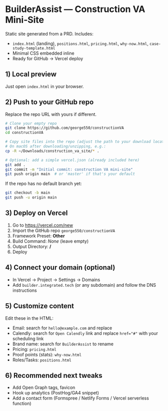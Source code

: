 
# BuilderAssist — Construction VA Mini‑Site

Static site generated from a PRD. Includes:
- `index.html` (landing), `positions.html`, `pricing.html`, `why-now.html`, `case-study-template.html`
- Minimal CSS embedded inline
- Ready for GitHub → Vercel deploy

## 1) Local preview
Just open `index.html` in your browser.

## 2) Push to your GitHub repo
Replace the repo URL with yours if different.

```bash
# Clone your empty repo
git clone https://github.com/george550/constructionVA
cd constructionVA

# Copy site files into the repo (adjust the path to your download location)
# On macOS after downloading/unzipping, e.g.:
cp -R ~/Downloads/construction_va_site/* .

# Optional: add a simple vercel.json (already included here)
git add .
git commit -m "Initial commit: construction VA mini-site"
git push origin main  # or 'master' if that's your default
```

If the repo has no default branch yet:
```bash
git checkout -b main
git push -u origin main
```

## 3) Deploy on Vercel
1. Go to https://vercel.com/new
2. Import the GitHub repo `george550/constructionVA`
3. Framework Preset: **Other**
4. Build Command: _None_ (leave empty)
5. Output Directory: **/**
6. Deploy

## 4) Connect your domain (optional)
- In Vercel → Project → Settings → Domains
- Add `builder.integrated.tech` (or any subdomain) and follow the DNS instructions

## 5) Customize content
Edit these in the HTML:
- Email: search for `hello@example.com` and replace
- Calendly: search for `Open Calendly` link and replace `href="#"` with your scheduling link
- Brand name: search for `BuilderAssist` to rename
- Pricing: `pricing.html`
- Proof points (stats): `why-now.html`
- Roles/Tasks: `positions.html`

## 6) Recommended next tweaks
- Add Open Graph tags, favicon
- Hook up analytics (PostHog/GA4 snippet)
- Add a contact form (Formspree / Netlify Forms / Vercel serverless function)

